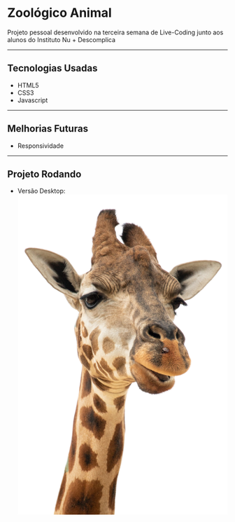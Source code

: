
# Zoológico Animal

Projeto pessoal desenvolvido na terceira semana de Live-Coding junto aos alunos do Instituto Nu + Descomplica

---

## Tecnologias Usadas

- HTML5
- CSS3
- Javascript

---

## Melhorias Futuras

- Responsividade

---

## Projeto Rodando
- Versão Desktop:
![](src/images/girafa.png)

